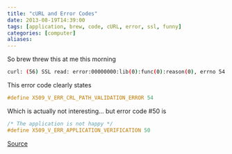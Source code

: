 ```yaml
---
title: "cURL and Error Codes"
date: 2013-08-19T14:39:00
tags: [application, brew, code, cURL, error, ssl, funny]
categories: [computer]
aliases:
---
```


So brew threw this at me this morning

<!--more-->

```bash
curl: (56) SSL read: error:00000000:lib(0):func(0):reason(0), errno 54
```

This error code clearly states

```c
#define X509_V_ERR_CRL_PATH_VALIDATION_ERROR 54
```

Which is actually not interesting... but error code #50 is

```c
/* The application is not happy */
#define X509_V_ERR_APPLICATION_VERIFICATION 50
```

[Source](http://cvs.openssl.org/fileview?f=openssl/crypto/x509/x509_vfy.h&v=1.67.2.3.4.4)
